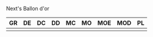 Next's Ballon d'or 

| GR  | DE  | DC  | DD  | MC  | MO  | MOE | MOD | PL  |
| --- | --- | --- | --- | --- | --- | --- | --- | --- |
|     |     |     |     |     |     |     |     |     |
